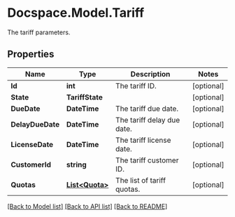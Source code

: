 # Docspace.Model.Tariff
The tariff parameters.

## Properties

Name | Type | Description | Notes
------------ | ------------- | ------------- | -------------
**Id** | **int** | The tariff ID. | [optional] 
**State** | **TariffState** |  | [optional] 
**DueDate** | **DateTime** | The tariff due date. | [optional] 
**DelayDueDate** | **DateTime** | The tariff delay due date. | [optional] 
**LicenseDate** | **DateTime** | The tariff license date. | [optional] 
**CustomerId** | **string** | The tariff customer ID. | [optional] 
**Quotas** | [**List&lt;Quota&gt;**](Quota.md) | The list of tariff quotas. | [optional] 

[[Back to Model list]](../README.md#documentation-for-models) [[Back to API list]](../README.md#documentation-for-api-endpoints) [[Back to README]](../README.md)

